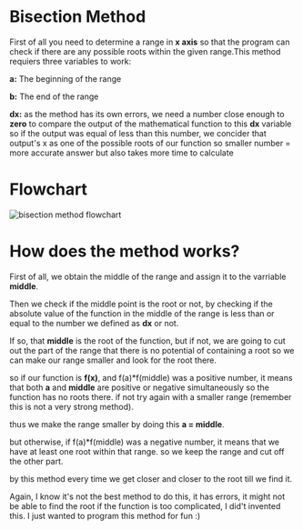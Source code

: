 # Bisection Method
First of all you need to determine a range in **x axis** so that the program can check if there are any possible roots within the given range.This method requiers three variables to work:

**a:** The beginning of the range

**b:** The end of the range

**dx:** as the method has its own errors, we need a number close enough to **zero** to compare the output of the mathematical function to this **dx** variable so if the output was equal of less than this number, we concider that output's x as one of the possible roots of our function so smaller number = more accurate answer but also takes more time to calculate


# Flowchart

![bisection method flowchart](https://github.com/Karen-Najafzadeh/Numerical-Calculations/assets/106056574/8f7a94d1-6609-4452-b4da-e4cab55e9e1b)


# How does the method works?

First of all, we obtain the middle of the range and assign it to the varriable **middle**.

Then we check if the middle point is the root or not, by checking if the absolute value of the function in the middle of the range is less than or equal to the number we defined as **dx** or not.

If so, that **middle** is the root of the function, but if not, we are going to cut out the part of the range that there is no potential of containing a root so we can make our range smaller and look for the root there.

so if our function is **f(x)**, and f(a)*f(middle) was a positive number, it means that both **a** and **middle** are positive or negative simultaneously so the function has no roots there. if not try again with a smaller range (remember this is not a very strong method).

thus we make the range smaller by doing this **a = middle**.

but otherwise, if f(a)*f(middle) was a negative number, it means that we have at least one root within that range. so we keep the range and cut off the other part.

by this method every time we get closer and closer to the root till we find it.

Again, I know it's not the best method to do this, it has errors, it might not be able to find the root if the function is too complicated, I did't invented this. I just wanted to program this method for fun :)
